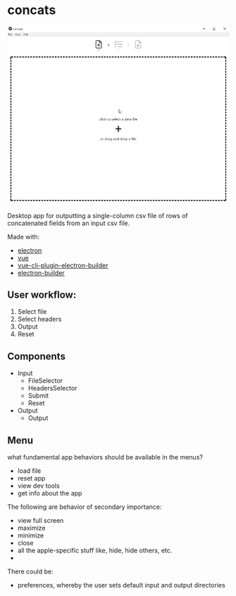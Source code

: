 # concats

![demo](demo.gif)

Desktop app for outputting a single-column csv file of rows of concatenated fields from an input csv file.

Made with:

- [electron](https://github.com/electron/electron)
- [vue](https://github.com/vuejs/vue)
- [vue-cli-plugin-electron-builder](https://github.com/nklayman/vue-cli-plugin-electron-builder)
- [electron-builder](https://www.electron.build/)

## User workflow:

1. Select file
2. Select headers
3. Output
4. Reset

## Components

- Input
  - FileSelector
  - HeadersSelector
  - Submit
  - Reset
- Output
  - Output

## Menu

what fundamental app behaviors should be available in the menus?

- load file
- reset app
- view dev tools
- get info about the app

The following are behavior of secondary importance:

- view full screen
- maximize
- minimize
- close
- all the apple-specific stuff like, hide, hide others, etc.
-

There could be:

- preferences, whereby the user sets default input and output directories
